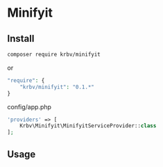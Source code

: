 # Minifyit


## Install

``` bash
composer require krbv/minifyit
```
or
``` php
"require": {
    "krbv/minifyit": "0.1.*"
}
```


config/app.php
``` php
'providers' => [
    Krbv\Minifyit\MinifyitServiceProvider::class
];
```


## Usage

``` php

```